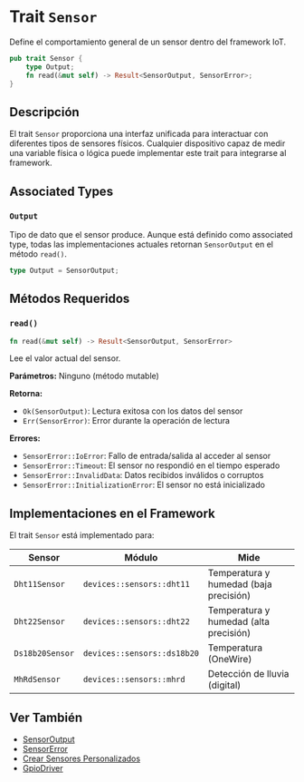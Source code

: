 # Trait `Sensor`

Define el comportamiento general de un sensor dentro del framework IoT.

```rust
pub trait Sensor {
    type Output;
    fn read(&mut self) -> Result<SensorOutput, SensorError>;
}
```

## Descripción

El trait `Sensor` proporciona una interfaz unificada para interactuar con diferentes tipos de sensores físicos. Cualquier dispositivo capaz de medir una variable física o lógica puede implementar este trait para integrarse al framework.

## Associated Types

### `Output`

Tipo de dato que el sensor produce. Aunque está definido como associated type, todas las implementaciones actuales retornan `SensorOutput` en el método `read()`.

```rust
type Output = SensorOutput;
```

## Métodos Requeridos

### `read()`

```rust
fn read(&mut self) -> Result<SensorOutput, SensorError>
```

Lee el valor actual del sensor.

**Parámetros:** Ninguno (método mutable)

**Retorna:**
- `Ok(SensorOutput)`: Lectura exitosa con los datos del sensor
- `Err(SensorError)`: Error durante la operación de lectura

**Errores:**
- `SensorError::IoError`: Fallo de entrada/salida al acceder al sensor
- `SensorError::Timeout`: El sensor no respondió en el tiempo esperado
- `SensorError::InvalidData`: Datos recibidos inválidos o corruptos
- `SensorError::InitializationError`: El sensor no está inicializado

## Implementaciones en el Framework

El trait `Sensor` está implementado para:

| Sensor | Módulo | Mide |
|--------|--------|------|
| `Dht11Sensor` | `devices::sensors::dht11` | Temperatura y humedad (baja precisión) |
| `Dht22Sensor` | `devices::sensors::dht22` | Temperatura y humedad (alta precisión) |
| `Ds18b20Sensor` | `devices::sensors::ds18b20` | Temperatura (OneWire) |
| `MhRdSensor` | `devices::sensors::mhrd` | Detección de lluvia (digital) |

## Ver También

- [SensorOutput](../reference/core_types.md)
- [SensorError](../reference/core_types.md)
- [Crear Sensores Personalizados](../sensors/custom_sensors.md)
- [GpioDriver](../drivers/gpio.md)